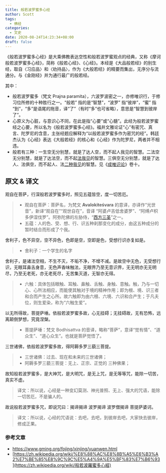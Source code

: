 ```yaml
---
title: 般若波罗蜜多心经
author: Scott
tags:
  - 佛经
categories: 
  - 文史
date: 2020-08-24T14:23:34+08:00
draft: false
---
```


《般若波罗蜜多心经》是大乘佛教表达空性和般若波罗蜜观点的经典，又称《摩诃般若波罗蜜多心经》，简称《般若心经》、《心经》。本经是《大品般若经》的别生经，取自〈习应品〉和〈劝持品〉，作为《大般若经》的精要而集出，无序分与流通分。与《金刚经》并为通行最广的般若经。

<!--more-->

其中：

* 般若波罗蜜多（梵文 Prajna paramita），六波罗波密之一，亦修唯识行，于修习位所修的十种胜行之一。“般若” 指的是“智慧”，“波罗” 指“彼岸”，“蜜” 指 “到”，“多”是语尾的拖音，译“了”（有时“多”也可省略），意思是“智慧到彼岸了”。
* 心原义为心脏，与意识心不同，在此是指“心要”或“心髓”。此经为般若波罗蜜经之心要，所以名为《般若波罗蜜多心经》。福井文雅论证“心”有密咒、真言、陀罗尼的含意，主张经题应解释为“以般若波罗蜜多作为密咒的经”。韩廷杰认为《心经》表达《大般若经》的核心和《心经》作为陀罗尼，两者并不相违。
* 般若有三种：一生空无分别慧，就是了达人空，而不起人我见的智慧。二法空无分别慧，就是了达法空，而不起[法我见](https://baike.baidu.com/item/%E6%B3%95%E6%88%91%E8%A7%81/9080934)的智慧。三俱空无分别慧，就是了达人、法俱空，而不起人、法[二种我见](https://baike.baidu.com/item/%E4%BA%8C%E7%A7%8D%E6%88%91%E8%A7%81/7574618)的智慧。见《[成唯识论](https://baike.baidu.com/item/%E6%88%90%E5%94%AF%E8%AF%86%E8%AE%BA/2003813)》卷十。

## 原文 & 译文

观自在菩萨，行深般若波罗蜜多时，照见五蕴皆空，度一切苦厄。

> - 观自在菩萨：菩萨名，为梵文 **Avalokiteśvara** 的意译，亦译作“光世音”，新译“观自在”“观世自在”，音译 “阿婆卢吉低舍婆罗”、“阿缚卢枳多伊湿伐罗”。阿弥陀佛的左胁侍，“[西方三圣](https://baike.baidu.com/item/%E8%A5%BF%E6%96%B9%E4%B8%89%E5%9C%A3/650074)”之一。
> - 五蕴：人的色、受、想、行、识五种刹那变化的成分，由这五种成分的暂时结合而形成了个我。



舍利子，色不异空，空不异色，色即是空，空即是色，受想行识亦复如是。

> - 舍利子：一个学生的名字



舍利子，是诸法空相，不生不灭，不垢不净，不增不减。是故空中无色，无受想行识，无眼耳鼻舌身意，无色声香味触法，无眼界乃至无意识界，无无明亦无无明尽，乃至无老死，亦无老死尽，无苦集灭道，无智亦无得。

> - 六触：具体包括眼触、耳触、鼻触、舌触、身触、意触。触，乃与一切心、心所法相应，而能使其触对于境的精神作用；即为根、境、识三者和合而产生之心所。故六触即为由六根、六境、六识和合产生；于凡夫位，则生爱染，称为“六触生爱”。



以无所得故，菩提萨埵。依般若波罗蜜多故，心无挂碍；无挂碍故，无有恐怖，远离颠倒梦想，究竟涅槃。

> - 菩提萨埵：梵文 Bodhisattva 的音译，略称“菩萨”，意译“觉有情”、“道众生”、“道心众生”。也就是菩萨觉悟了。



三世诸佛，依般若波罗蜜多故，得阿耨多罗三藐三菩提。

> - 三世诸佛：过去、现在和未来的三世诸佛；
> - 阿耨多罗三藐三菩提：无上、正宗、正觉的 三种佛果；



故知般若波罗蜜多，是大神咒，是大明咒，是无上咒，是无等等咒，能除一切苦，真实不虚。

> 译文：所以说，心经是一种变幻莫测、神光普照、无上、强大的咒语，能除一切苦厄，不是骗人的。



故说般若波罗蜜多咒，即说咒曰：揭谛揭谛 波罗揭谛 波罗僧揭谛 菩提萨婆诃。

> 译文：所以说，心经的咒语说：去吧，去吧，到彼岸去吧，大家快去彼岸，修成正果。

### 参考文章

- https://www.gming.org/fojing/xinjing/yuanwen.html
- [https://zh.wikipedia.org/wiki/%E8%88%AC%E8%8B%A5%E6%B3%A2%E7%BE%85%E8%9C%9C%E5%A4%9A%E5%BF%83%E7%B6%93](https://zh.wikipedia.org/wiki/般若波羅蜜多心經)

